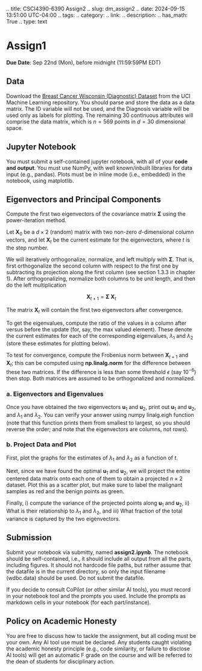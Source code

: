 .. title: CSCI4390-6390 Assign2
.. slug: dm_assign2
.. date: 2024-09-15 13:51:00 UTC-04:00
.. tags:
.. category:
.. link:
.. description:
.. has_math: True
.. type: text

# Assign1

**Due Date**: Sep 22nd (Mon), before midnight (11:59:59PM EDT)

## Data

Download the [Breast Cancer Wisconsin (Diagnostic)
Dataset](https://archive.ics.uci.edu/dataset/17/breast+cancer+wisconsin+diagnostic) from
the UCI Machine Learning repository. You should parse and store the data as a data matrix.
The ID variable will not be used, and the Diagnosis variable will be used only as labels
for plotting. The remaining 30 continuous attributes will comprise the data matrix, which
is $n=569$ points in $d=30$ dimensional space.

## Jupyter Notebook

You must submit a self-contained jupyter notebook, with all of your **code and output**.
You must use NumPy, with well known/inbuilt libraries for data input (e.g., pandas). Plots
must be in inline mode (i.e., embedded) in the notebook, using matplotlib.

## Eigenvectors and Principal Components

Compute the first two eigenvectors of the covariance matrix $\mathbf{\Sigma}$ using the
power-iteration method.

Let $\mathbf{X}_0$ be a $d \times 2$ (random) matrix with two non-zero $d$-dimensional
column vectors, and let $\mathbf{X}_t$ be the current estimate for the eigenvectors, where
$t$ is the step number.

We will iteratively orthogonalize, normalize, and left multiply with $\mathbf{\Sigma}$.
That is, first orthogonalize the second column with respect to the first one by
subtracting its projection along the first column (see section 1.3.3 in chapter 1). After
orthogonalizing, normalize both columns to be unit length, and then do the left
multiplication

$$\mathbf{X}_{t+1} = \mathbf{\Sigma} \; \mathbf{X}_t$$

The matrix $\mathbf{X}_t$ will contain the first two eigenvectors after convergence.

To get the eigenvalues, compute the ratio of the values in a column after versus before
the update (for, say, the max valued element). These denote the current estimates for each
of the corresponding eigenvalues, $\lambda_1$ and $\lambda_2$ (store these estimates for
plotting below).

To test for convergence, compute the Frobenius norm between $\mathbf{X}_{t+1}$ and
$\mathbf{X}_t$; this can be computed using **np.linalg.norm** for the difference between
these two matrices. If the difference is less than some threshold $\epsilon$ (say
$10^{-6}$) then stop. Both matrices are assumed to be orthogonalized and normalized.

### a. Eigenvectors and Eigenvalues

Once you have obtained the two eigenvectors $\mathbf{u}_1$ and $\mathbf{u}_2$, print out
$\mathbf{u}_1$ and $\mathbf{u}_2$, and $\lambda_1$ and $\lambda_2$. You can verify your
answer using numpy linalg.eigh function (note that this function prints them from smallest
to largest, so you should reverse the order; and note that the eigenvectors are columns,
not rows).

### b. Project Data and Plot

First, plot the graphs for the estimates of $\lambda_1$ and $\lambda_2$ as a function of
$t$.

Next, since we have found the optimal $\mathbf{u}_1$ and $\mathbf{u}_2$, we will project
the entire centered data matrix onto each one of them to obtain a projected $n \times 2$
dataset. Plot this as a scatter plot, but make sure to label the malignant samples as red
and the benign points as green.

Finally, i) compute the variance of the projected points along $\mathbf{u}_1$ and
$\mathbf{u}_2$, ii) What is their relationship to $\lambda_1$ and $\lambda_2$, and iii)
What fraction of the total variance is captured by the two eigenvectors.

## Submission

Submit your notebook via submitty, named **assign2.ipynb**. The notebook should be
self-contained, i.e., it should include all output from all the parts, including figures.
It should not hardcode file paths, but rather assume that the datafile is in the current
directory, so only the input filename (wdbc.data) should be used. Do not submit the
datafile.

If you decide to consult CoPilot (or other similar AI tools), you must record in your
notebook tool and the prompts you used. Include the prompts as markdown cells in your
notebook (for each part/instance).

## Policy on Academic Honesty

You are free to discuss how to tackle the assignment, but all coding must be your own. Any
AI tool use must be declared. Any students caught violating the academic honesty principle
(e.g., code similarity, or failure to disclose AI tools) will get an automatic F grade on
the course and will be referred to the dean of students for disciplinary action.
